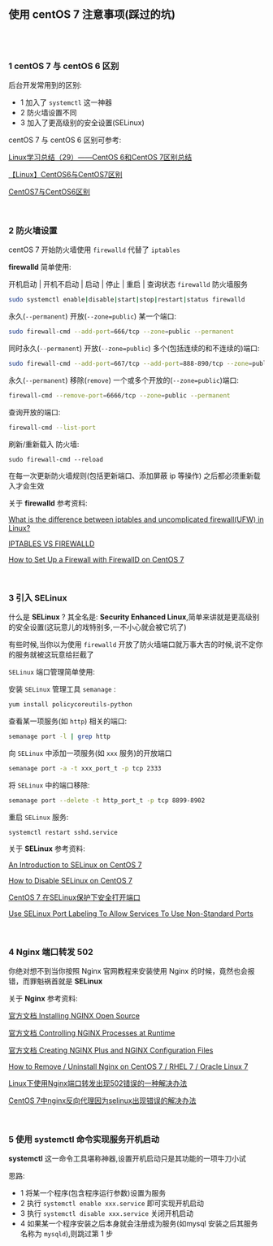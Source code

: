 ## 使用 centOS 7 注意事项(踩过的坑)  


​    
​    
### 1 centOS 7 与 centOS 6 区别  

后台开发常用到的区别:   

- 1 加入了 `systemctl` 这一神器  
- 2 防火墙设置不同  
- 3 加入了更高级别的安全设置(SELinux)  

centOS 7 与 centOS 6 区别可参考:  

[Linux学习总结（29）——CentOS 6和CentOS 7区别总结](<https://blog.csdn.net/u012562943/article/details/71107137> "<https://blog.csdn.net/u012562943/article/details/71107137>")  

[【Linux】CentOS6与CentOS7区别](<https://www.jianshu.com/p/69aa9b2fc213> "<https://www.jianshu.com/p/69aa9b2fc213>")  

[CentOS7与CentOS6区别](<https://blog.csdn.net/xu_Melon/article/details/79043898> "<https://blog.csdn.net/xu_Melon/article/details/79043898>")  

​    

### 2 防火墙设置  

centOS 7 开始防火墙使用 `firewalld` 代替了 `iptables`  

**firewalld** 简单使用:  

开机启动 | 开机不启动 | 启动 | 停止 | 重启 | 查询状态 `firewalld` 防火墙服务  

```bash
sudo systemctl enable|disable|start|stop|restart|status firewalld
```

永久(`--permanent`) 开放(`--zone=public`) 某一个端口:  

```bash
sudo firewall-cmd --add-port=666/tcp --zone=public --permanent
```

同时永久(`--permanent`) 开放(`--zone=public`) 多个(包括连续的和不连续的)端口:  

```bash
sudo firewall-cmd --add-port=667/tcp --add-port=888-890/tcp --zone=public --permanent
```

永久(`--permanent`) 移除(`remove`) 一个或多个开放的(`--zone=public`)端口:  

```bash
firewall-cmd --remove-port=6666/tcp --zone=public --permanent
```

查询开放的端口:  

```bash
firewall-cmd --list-port
```

刷新/重新载入 防火墙:  

```
sudo firewall-cmd --reload
```

在每一次更新防火墙规则(包括更新端口、添加屏蔽 ip 等操作) 之后都必须重新载入才会生效  

关于 **firewalld** 参考资料:  

[What is the difference between iptables and uncomplicated firewall(UFW) in Linux?](https://www.quora.com/What-is-the-difference-between-iptables-and-uncomplicated-firewall-UFW-in-Linux "https://www.quora.com/What-is-the-difference-between-iptables-and-uncomplicated-firewall-UFW-in-Linux")  

[IPTABLES VS FIREWALLD](https://www.unixmen.com/iptables-vs-firewalld/ "https://www.unixmen.com/iptables-vs-firewalld/")  

[How to Set Up a Firewall with FirewallD on CentOS 7](https://www.digitalocean.com/community/tutorials/how-to-set-up-a-firewall-using-firewalld-on-centos-7 "https://www.digitalocean.com/community/tutorials/how-to-set-up-a-firewall-using-firewalld-on-centos-7")  

​    

### 3 引入 SELinux  

什么是 **SELinux** ? 其全名是: **Security Enhanced Linux**,简单来讲就是更高级别的安全设置(这玩意儿的戏特别多,一不小心就会被它坑了)  

有些时候,当你以为使用 `firewalld` 开放了防火墙端口就万事大吉的时候,说不定你的服务就被这玩意给拦截了  

`SELinux` 端口管理简单使用:  

安装 `SELinux` 管理工具 `semanage` :  

```bash
yum install policycoreutils-python
```

查看某一项服务(如 `http`) 相关的端口:  

```bash
semanage port -l | grep http
```

向 `SELinux` 中添加一项服务(如 `xxx` 服务)的开放端口

```bash
semanage port -a -t xxx_port_t -p tcp 2333
```

将 `SELinux` 中的端口移除:  

```bash
semanage port --delete -t http_port_t -p tcp 8899-8902
```

重启 `SELinux` 服务:  

```
systemctl restart sshd.service
```

关于 **SELinux** 参考资料:  

[An Introduction to SELinux on CentOS 7](https://www.digitalocean.com/community/tutorials/an-introduction-to-selinux-on-centos-7-part-1-basic-concepts "https://www.digitalocean.com/community/tutorials/an-introduction-to-selinux-on-centos-7-part-1-basic-concepts")  

[How to Disable SELinux on CentOS 7](https://linuxize.com/post/how-to-disable-selinux-on-centos-7/ "https://linuxize.com/post/how-to-disable-selinux-on-centos-7/")  

[CentOS 7 在SELinux保护下安全打开端口](https://blog.csdn.net/caoshiying/article/details/74925514 "https://blog.csdn.net/caoshiying/article/details/74925514")  

[Use SELinux Port Labeling To Allow Services To Use Non-Standard Ports](https://www.rootusers.com/use-selinux-port-labeling-to-allow-services-to-use-non-standard-ports/ "https://www.rootusers.com/use-selinux-port-labeling-to-allow-services-to-use-non-standard-ports/")  

​    

### 4 Nginx 端口转发 502  

你绝对想不到当你按照 Nginx 官网教程来安装使用 Nginx 的时候，竟然也会报错，而罪魁祸首就是 **SELinux**  

关于 **Nginx** 参考资料:  

[官方文档 Installing NGINX Open Source](https://docs.nginx.com/nginx/admin-guide/installing-nginx/installing-nginx-open-source/ "https://docs.nginx.com/nginx/admin-guide/installing-nginx/installing-nginx-open-source/")  

[官方文档 Controlling NGINX Processes at Runtime](https://docs.nginx.com/nginx/admin-guide/basic-functionality/runtime-control/ "https://docs.nginx.com/nginx/admin-guide/basic-functionality/runtime-control/")  

[官方文档 Creating NGINX Plus and NGINX Configuration Files](https://docs.nginx.com/nginx/admin-guide/basic-functionality/managing-configuration-files/ "https://docs.nginx.com/nginx/admin-guide/basic-functionality/managing-configuration-files/")  

[How to Remove / Uninstall Nginx on CentOS 7 / RHEL 7 / Oracle Linux 7](https://webhostinggeeks.com/howto/how-to-remove-uninstall-nginx-on-centos-7-rhel-7-oracle-linux-7/ "https://webhostinggeeks.com/howto/how-to-remove-uninstall-nginx-on-centos-7-rhel-7-oracle-linux-7/")  

[Linux下使用Nginx端口转发出现502错误的一种解决办法](https://blog.csdn.net/only_yu_yy/article/details/78825151 "https://blog.csdn.net/only_yu_yy/article/details/78825151")  

[CentOS 7中nginx反向代理因为selinux出现错误的解决办法](https://my.oschina.net/songxinqiang/blog/636241 "https://my.oschina.net/songxinqiang/blog/636241")  

​    

### 5 使用 systemctl 命令实现服务开机启动  

**systemctl** 这一命令工具堪称神器,设置开机启动只是其功能的一项牛刀小试  

思路:  

- 1 将某一个程序(包含程序运行参数)设置为服务  
- 2 执行 `systemctl enable xxx.service` 即可实现开机启动  
- 3 执行 `systemctl disable xxx.service` 关闭开机启动  
- 4 如果某一个程序安装之后本身就会注册成为服务(如mysql 安装之后其服务名称为 `mysqld`),则跳过第 1 步  







